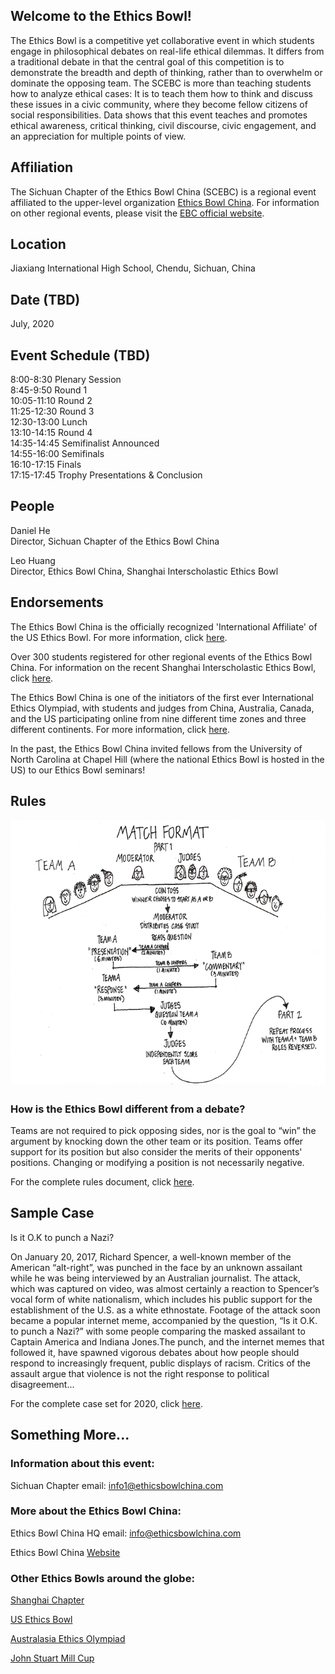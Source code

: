 ## Welcome to the Ethics Bowl!

The Ethics Bowl is a competitive yet collaborative event in which students engage in philosophical debates on real-life ethical dilemmas. It differs from a traditional debate in that the central goal of this competition is to demonstrate the breadth and depth of thinking, rather than to overwhelm or dominate the opposing team. The SCEBC is more than teaching students how to analyze ethical cases: It is to teach them how to think and discuss these issues in a civic community, where they become fellow citizens of social responsibilities. Data shows that this event teaches and promotes ethical awareness, critical thinking, civil discourse, civic engagement, and an appreciation for multiple points of view.

## Affiliation

The Sichuan Chapter of the Ethics Bowl China (SCEBC) is a regional event affiliated to the upper-level organization <a href="https://ethicsbowlchina.com">Ethics Bowl China</a>. For information on other regional events, please visit the <a href="https://ethicsbowlchina.com">EBC official website</a>.

## Location

Jiaxiang International High School, Chendu, Sichuan, China

## Date (TBD)

July, 2020

## Event Schedule (TBD)

8:00-8:30 Plenary Session  
8:45-9:50 Round 1  
10:05-11:10 Round 2  
11:25-12:30 Round 3  
12:30-13:00 Lunch  
13:10-14:15 Round 4  
14:35-14:45 Semifinalist Announced  
14:55-16:00 Semifinals  
16:10-17:15 Finals  
17:15-17:45 Trophy Presentations & Conclusion

## People

Daniel He  
Director, Sichuan Chapter of the Ethics Bowl China

Leo Huang  
Director, Ethics Bowl China, Shanghai Interscholastic Ethics Bowl

## Endorsements

The Ethics Bowl China is the officially recognized 'International Affiliate' of the US Ethics Bowl. For more information, click <a href="http://nhseb.unc.edu">here</a>.

Over 300 students registered for other regional events of the Ethics Bowl China. For information on the recent Shanghai Interscholastic Ethics Bowl, click <a href="https://sieb.ethicsbowlchina.com">here</a>.

The Ethics Bowl China is one of the initiators of the first ever International Ethics Olympiad, with students and judges from China, Australia, Canada, and the US participating online from nine different time zones and three different continents. For more information, click <a href="https://rb.gy/fv8exc">here</a>.

In the past, the Ethics Bowl China invited fellows from the University of North Carolina at Chapel Hill (where the national Ethics Bowl is hosted in the US) to our Ethics Bowl seminars!

## Rules

![Rules](rules.png)

### How is the Ethics Bowl different from a debate?

Teams are not required to pick opposing sides, nor is the goal to “win” the argument by knocking down the other team or its position. Teams offer support for its position but also consider the merits of their opponents' positions. Changing or modifying a position is not necessarily negative.

For the complete rules document, click <a href="https://ethicsbowlchina.com/resources.html">here</a>.

## Sample Case

Is it O.K to punch a Nazi?

On January 20, 2017, Richard Spencer, a well-known member of the American “alt-right”, was punched in the face by an unknown assailant while he was being interviewed by an Australian journalist. The attack, which was captured on video, was almost certainly a reaction to Spencer’s vocal form of white nationalism, which includes his public support for the establishment of the U.S. as a white ethnostate. Footage of the attack soon became a popular internet meme, accompanied by the question, “Is it O.K. to punch a Nazi?” with some people comparing the masked assailant to Captain America and Indiana Jones.The punch, and the internet memes that followed it, have spawned vigorous debates about how people should respond to increasingly frequent, public displays of racism. Critics of the assault argue that violence is not the right response to political disagreement...

For the complete case set for 2020, click <a href="https://ethicsbowlchina.com/resources.html">here</a>.

## Something More...

### Information about this event:

Sichuan Chapter email: info1@ethicsbowlchina.com 

### More about the Ethics Bowl China:

Ethics Bowl China HQ email: info@ethicsbowlchina.com 

Ethics Bowl China <a href="https://ethicsbowlchina.com">Website</a>

### Other Ethics Bowls around the globe:

<a href="https://sieb.ethicsbowlchina.com">Shanghai Chapter</a>

<a href="http://nhseb.unc.edu">US Ethics Bowl</a>

<a href="https://www.ethicsolympiad.org">Australasia Ethics Olympiad</a>

<a href="http://millcup.wp.st-andrews.ac.uk">John Stuart Mill Cup</a>
